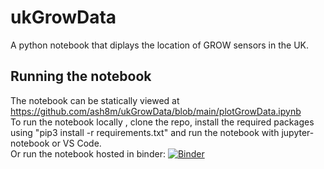 # ukGrowData

A python notebook that diplays the location of GROW sensors in the UK.

## Running the notebook
The notebook can be statically viewed at https://github.com/ash8m/ukGrowData/blob/main/plotGrowData.ipynb \
To run the notebook locally , clone the repo, install the required packages using "pip3 install -r requirements.txt" and run the notebook with jupyter-notebook or VS Code. \
Or run the notebook hosted in binder:
[![Binder](https://mybinder.org/badge_logo.svg)](https://mybinder.org/v2/gh/ash8m/ukGrowData/HEAD?labpath=plotGrowData.ipynb)

